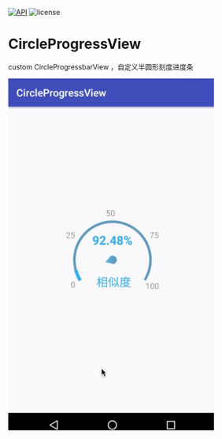 [![API](https://img.shields.io/badge/API-14%2B-green.svg?style=flat)](https://android-arsenal.com/api?level=14) ![license](https://img.shields.io/badge/license-Apache-000000.svg) 
# CircleProgressView
custom CircleProgressbarView ，自定义半圆形刻度进度条


![演示图](https://github.com/kong-jing/CircleProgressView/blob/master/gif/circleprogressbarrecord.gif)
